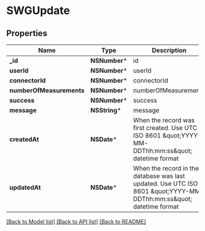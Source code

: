 # SWGUpdate

## Properties
Name | Type | Description | Notes
------------ | ------------- | ------------- | -------------
**_id** | **NSNumber*** | id | [optional] 
**userId** | **NSNumber*** | userId | 
**connectorId** | **NSNumber*** | connectorId | 
**numberOfMeasurements** | **NSNumber*** | numberOfMeasurements | 
**success** | **NSNumber*** | success | 
**message** | **NSString*** | message | 
**createdAt** | **NSDate*** | When the record was first created. Use UTC ISO 8601 \&quot;YYYY-MM-DDThh:mm:ss\&quot;  datetime format | [optional] 
**updatedAt** | **NSDate*** | When the record in the database was last updated. Use UTC ISO 8601 \&quot;YYYY-MM-DDThh:mm:ss\&quot;  datetime format | [optional] 

[[Back to Model list]](../README.md#documentation-for-models) [[Back to API list]](../README.md#documentation-for-api-endpoints) [[Back to README]](../README.md)


